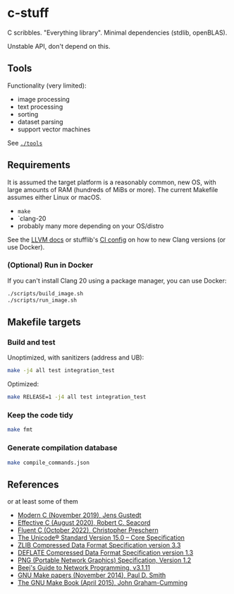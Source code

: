 # c-stuff

C scribbles. "Everything library". Minimal dependencies (stdlib, openBLAS).

Unstable API, don't depend on this.

## Tools

Functionality (very limited):

* image processing
* text processing
* sorting
* dataset parsing
* support vector machines

See [`./tools`](./tools)

## Requirements

It is assumed the target platform is a reasonably common, new OS, with large amounts of RAM (hundreds of MiBs or more).
The current Makefile assumes either Linux or macOS.

* `make`
* `clang-20
* probably many more depending on your OS/distro

See the [LLVM docs](https://apt.llvm.org/) or stufflib's [CI config](./.github/workflows/c.yml) on how to new Clang versions (or use Docker).

### (Optional) Run in Docker

If you can't install Clang 20 using a package manager, you can use Docker:

```sh
./scripts/build_image.sh
./scripts/run_image.sh
```

## Makefile targets

### Build and test

Unoptimized, with sanitizers (address and UB):
```sh
make -j4 all test integration_test
```

Optimized:
```sh
make RELEASE=1 -j4 all test integration_test
```

### Keep the code tidy

```sh
make fmt
```

### Generate compilation database

```sh
make compile_commands.json
```

## References

or at least some of them

- [Modern C (November 2019), Jens Gustedt](https://www.manning.com/books/modern-c)
- [Effective C (August 2020), Robert C. Seacord](https://nostarch.com/Effective_C)
- [Fluent C (October 2022), Christopher Preschern](https://learning.oreilly.com/library/view/fluent-c/9781492097273)
- [The Unicode® Standard Version 15.0 – Core Specification](https://www.unicode.org/versions/Unicode15.0.0)
- [ZLIB Compressed Data Format Specification version 3.3](https://datatracker.ietf.org/doc/html/rfc1950)
- [DEFLATE Compressed Data Format Specification version 1.3](https://datatracker.ietf.org/doc/html/rfc1951)
- [PNG (Portable Network Graphics) Specification, Version 1.2](http://www.libpng.org/pub/png/spec/1.2/PNG-Contents.html)
- [Beej's Guide to Network Programming, v3.1.11](https://beej.us/guide/bgnet/html/split/index.html)
- [GNU Make papers (November 2014), Paul D. Smith](https://make.mad-scientist.net/papers/)
- [The GNU Make Book (April 2015), John Graham-Cumming](https://nostarch.com/gnumake)
